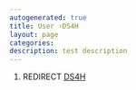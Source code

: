 ```yaml
---
autogenerated: true
title: User ›DS4H
layout: page
categories: 
description: test description
---
```


1.  REDIRECT [DS4H](DS4H)
